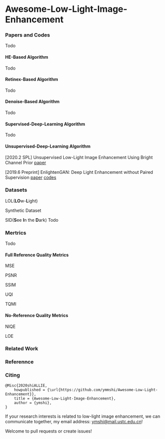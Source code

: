 # Awesome-Low-Light-Image-Enhancement

### Papers and Codes
Todo
#### HE-Based Algorithm
Todo
#### Retinex-Based Algorithm
Todo
#### Denoise-Based Algorithm
Todo
#### Supervised-Deep-Learning Algorithm
Todo
#### Unsupervised-Deep-Learning Algorithm

[2020.2 SPL] Unsupervised Low-Light Image Enhancement Using
Bright Channel Prior [paper](https://ieeexplore.ieee.org/document/8955834)

[2019.6 Preprint] EnlightenGAN: Deep Light Enhancement without Paired Supervision [paper](https://arxiv.org/abs/1906.06972) [codes](https://github.com/TAMU-VITA/EnlightenGAN)

### Datasets

LOL(**LO**w-**L**ight)

Synthetic Dataset

SID(**S**ee **I**n the **D**ark)
Todo

### Mertrics
Todo

#### Full Reference Quality Metrics

MSE

PSNR

SSIM

UQI

TQMI

#### No-Reference Quality Metrics

NIQE

LOE

### Related Work

### Referennce

### Citing

```
@Misc{2020shiALLIE,
	howpublished = {\url{https://github.com/ymmshi/Awesome-Low-Light-Enhancement}},
	title = {Awesome-Low-Light-Image-Enhancement},
	author = {ymshi},
}
```

If your research interests is related to low-light image enhancement, we can communicate together, my email address: ymshi@mail.ustc.edu.cn! 

Welcome to pull requests or create issues!